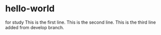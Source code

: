# hello-world
for study
This is the first line.
This is the second line.
This is the third line added from develop branch.
